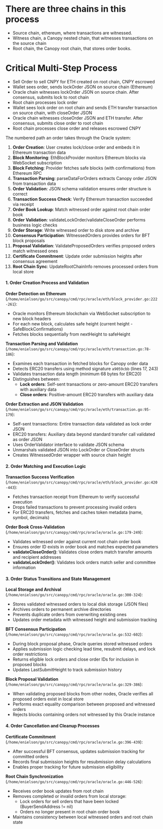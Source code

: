 # There are three chains in this process
- Source chain, ethereum, where transactions are witnessed.
- Witness chain, a Canopy nested chain, that witnesses transactions on the source chain
- Root chain, the Canopy root chain, that stores order books.

# Critical Multi-Step Process
- Sell Order to sell CNPY for ETH created on root chain, CNPY escrowed
- Wallet sees order, sends lockOrder JSON on source chain (Ethereum)
- Oracle chain witnesses lockOrder JSON on source chain. After consensus, submits lock to root chain
- Root chain processes lock order
- Wallet sees lock order on root chain and sends ETH transfer transaction on source chain, with closeOrder JSON
- Oracle chain witnesses closeOrder JSON and ETH transfer. After consensus, submits close order to root chain
- Root chain processes close order and releases escrowed CNPY

The numbered path an order takes through the Oracle system:

1. **Order Creation**: User creates lock/close order and embeds it in Ethereum transaction data
2. **Block Monitoring**: EthBlockProvider monitors Ethereum blocks via WebSocket subscription
3. **Block Fetching**: Provider fetches safe blocks (with confirmations) from Ethereum RPC
4. **Transaction Parsing**: parseDataForOrders extracts Canopy order JSON from transaction data
5. **Order Validation**: JSON schema validation ensures order structure is correct
6. **Transaction Success Check**: Verify Ethereum transaction succeeded via receipt
7. **Order Book Lookup**: Match witnessed order against root chain order book
8. **Order Validation**: validateLockOrder/validateCloseOrder performs business logic checks
9. **Order Storage**: Write witnessed order to disk store and archive
10. **Consensus Participation**: WitnessedOrders provides orders for BFT block proposals
11. **Proposal Validation**: ValidateProposedOrders verifies proposed orders match witnessed ones
12. **Certificate Commitment**: Update order submission heights after consensus agreement
13. **Root Chain Sync**: UpdateRootChainInfo removes processed orders from local store

#### 1. Order Creation Process and Validation

**Order Detection on Ethereum** (`/home/enielson/go/src/canopy/cmd/rpc/oracle/eth/block_provider.go:222-261`):
- Oracle monitors Ethereum blockchain via WebSocket subscription to new block headers
- For each new block, calculates safe height (current height - SafeBlockConfirmations)
- Fetches blocks sequentially from nextHeight to safeHeight

**Transaction Parsing and Validation** (`/home/enielson/go/src/canopy/cmd/rpc/oracle/eth/transaction.go:78-186`):
- Examines each transaction in fetched blocks for Canopy order data
- Detects ERC20 transfers using method signature `a9059cbb` (lines 17, 243)
- Validates transaction data length (minimum 68 bytes for ERC20)
- Distinguishes between:
  - **Lock orders**: Self-sent transactions or zero-amount ERC20 transfers with auxiliary data
  - **Close orders**: Positive-amount ERC20 transfers with auxiliary data

**Order Extraction and JSON Validation** (`/home/enielson/go/src/canopy/cmd/rpc/oracle/eth/transaction.go:95-179`):
- Self-sent transactions: Entire transaction data validated as lock order JSON
- ERC20 transfers: Auxiliary data beyond standard transfer call validated as order JSON
- Uses OrderValidator interface to validate JSON schema
- Unmarshals validated JSON into LockOrder or CloseOrder structs
- Creates WitnessedOrder wrapper with source chain height

#### 2. Order Matching and Execution Logic

**Transaction Success Verification** (`/home/enielson/go/src/canopy/cmd/rpc/oracle/eth/block_provider.go:420-443`):
- Fetches transaction receipt from Ethereum to verify successful execution
- Drops failed transactions to prevent processing invalid orders
- For ERC20 transfers, fetches and caches token metadata (name, symbol, decimals)

**Order Book Cross-Validation** (`/home/enielson/go/src/canopy/cmd/rpc/oracle/oracle.go:179-249`):
- Validates witnessed order against current root chain order book
- Ensures order ID exists in order book and matches expected parameters
- **validateCloseOrder()**: Validates close orders match transfer amounts and recipient addresses  
- **validateLockOrder()**: Validates lock orders match seller and committee information

#### 3. Order Status Transitions and State Management

**Local Storage and Archival** (`/home/enielson/go/src/canopy/cmd/rpc/oracle/oracle.go:300-324`):
- Stores validated witnessed orders to local disk storage (JSON files)
- Archives orders to permanent archive directories
- Prevents duplicate orders from overwriting existing ones
- Updates order metadata with witnessed height and submission tracking

**BFT Consensus Participation** (`/home/enielson/go/src/canopy/cmd/rpc/oracle/oracle.go:532-602`):
- During block proposal phase, Oracle queries stored witnessed orders
- Applies submission logic checking lead time, resubmit delays, and lock order restrictions
- Returns eligible lock orders and close order IDs for inclusion in proposed blocks
- Updates LastSubmitHeight to track submission history

**Block Proposal Validation** (`/home/enielson/go/src/canopy/cmd/rpc/oracle/oracle.go:329-386`):
- When validating proposed blocks from other nodes, Oracle verifies all proposed orders exist in local store
- Performs exact equality comparison between proposed and witnessed orders
- Rejects blocks containing orders not witnessed by this Oracle instance

#### 4. Order Cancellation and Cleanup Processes

**Certificate Commitment** (`/home/enielson/go/src/canopy/cmd/rpc/oracle/oracle.go:396-439`):
- After successful BFT consensus, updates submission tracking for committed orders
- Records final submission heights for resubmission delay calculations
- Enables proper tracking for future submission eligibility

**Root Chain Synchronization** (`/home/enielson/go/src/canopy/cmd/rpc/oracle/oracle.go:446-526`):
- Receives order book updates from root chain
- Removes completed or invalid orders from local storage:
  - Lock orders for sell orders that have been locked (BuyerSendAddress != nil)
  - Orders no longer present in root chain order book
- Maintains consistency between local witnessed orders and root chain state
